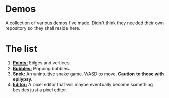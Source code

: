 # Demos
A collection of various demos I've made. Didn't think they needed their own repository so they shall reside here.

# The list
1. [**Points:**](https://coltonb.github.io/Demos/points/points.html) Edges and vertices.
2. [**Bubbles:**](https://coltonb.github.io/Demos/bubbles/bubbles.html) Popping bubbles.
3. [**Snek:**](https://coltonb.github.io/Demos/snek/snek.html) An unintuitive snake game. WASD to move. **Caution to those with epilypsy.**
4. [**Editor:**](https://coltonb.github.io/Demos/editor/editor.html) A pixel editor that will maybe eventually become something besides just a pixel editor.
